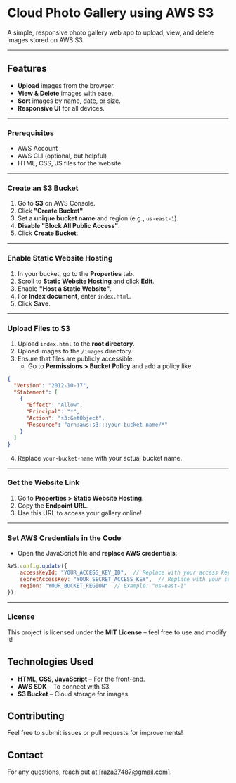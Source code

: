 # Cloud Photo Gallery using AWS S3

A simple, responsive photo gallery web app to upload, view, and delete images stored on AWS S3.

---

## Features  
- **Upload** images from the browser.  
- **View & Delete** images with ease.  
- **Sort** images by name, date, or size.  
- **Responsive UI** for all devices.  

---

### **Prerequisites**
- AWS Account  
- AWS CLI (optional, but helpful)  
- HTML, CSS, JS files for the website

---

### **Create an S3 Bucket**
1. Go to **S3** on AWS Console.  
2. Click **"Create Bucket"**.  
3. Set a **unique bucket name** and region (e.g., `us-east-1`).  
4. **Disable "Block All Public Access"**.  
5. Click **Create Bucket**.

---

### **Enable Static Website Hosting**
1. In your bucket, go to the **Properties** tab.  
2. Scroll to **Static Website Hosting** and click **Edit**.  
3. Enable **"Host a Static Website"**.  
4. For **Index document**, enter `index.html`.  
5. Click **Save**.

---

### **Upload Files to S3**
1. Upload `index.html` to the **root directory**.  
2. Upload images to the `/images` directory.  
3. Ensure that files are publicly accessible:
   - Go to **Permissions > Bucket Policy** and add a policy like:

```json
{
  "Version": "2012-10-17",
  "Statement": [
    {
      "Effect": "Allow",
      "Principal": "*",
      "Action": "s3:GetObject",
      "Resource": "arn:aws:s3:::your-bucket-name/*"
    }
  ]
}
```

4. Replace `your-bucket-name` with your actual bucket name.

---

### **Get the Website Link**
1. Go to **Properties > Static Website Hosting**.  
2. Copy the **Endpoint URL**.  
3. Use this URL to access your gallery online!

---

### **Set AWS Credentials in the Code**
- Open the JavaScript file and **replace AWS credentials**:

```javascript
AWS.config.update({
    accessKeyId: "YOUR_ACCESS_KEY_ID",  // Replace with your access key
    secretAccessKey: "YOUR_SECRET_ACCESS_KEY",  // Replace with your secret key
    region: "YOUR_BUCKET_REGION"  // Example: "us-east-1"
});
```

---

### **License**
This project is licensed under the **MIT License** – feel free to use and modify it!

## Technologies Used  
- **HTML, CSS, JavaScript** – For the front-end.  
- **AWS SDK** – To connect with S3.  
- **S3 Bucket** – Cloud storage for images.  


## Contributing  
Feel free to submit issues or pull requests for improvements!  


## Contact  
For any questions, reach out at [raza37487@gmail.com].  
